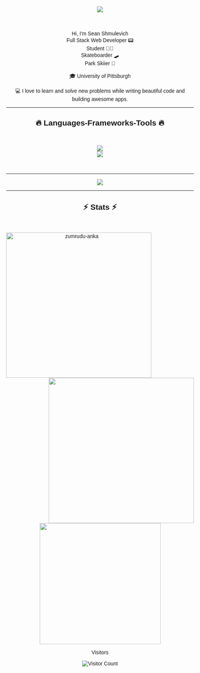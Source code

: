 <h1 align="center">
  <a href="https://git.io/typing-svg">
    <img src="https://readme-typing-svg.herokuapp.com/?lines=Hi+There!+👋;+I'm+Sean!;&center=true&size=30">
  </a>
</h1>

<br>
<p align="center">
  Hi, I'm Sean Shmulevich
  <br>
  Full Stack Web Developer 📟 
  <br>
  Student 👨‍💻
  <br>
  Skateboarder 🛹 
  <br>
  Park Skiier 🎿
  <br>
  <br>
  🎓 University of Pittsburgh</a>
  <br>
  <br>
  💻 I love to learn and solve new problems while writing beautiful code and building awesome apps.
</p>

<hr>
<h2 align="center">🔥 Languages-Frameworks-Tools 🔥</h2>
<br>
<p align="center">
  <a href="https://skillicons.dev">
    <img src="https://skillicons.dev/icons?i=git,react,nodejs,github,python,vue,javascript,css,wordpress" /><br>
    <img src="https://skillicons.dev/icons?i=flutter,docker,svelte,django,html,linux,vscode,vim" />

  </a>
</p>
<br>

<hr>

<div align="center">
  <img src="https://github-readme-activity-graph.cyclic.app/graph?username=Sean-Shmulevich&theme=react-dark" />
</div>

  <hr>

<h2 align="center">⚡ Stats ⚡</h2>
<br>
<p align=center>
  <div align=center>
    <a href="https://github.com/denvercoder1/github-readme-streak-stats" title="Go to Source">
      <img align="left" width=390 src="https://github-readme-streak-stats.herokuapp.com/?user=Sean-Shmulevich&theme=react&border=61dafb&hide_border=true" alt="zumrudu-anka" />
    </a>
    <a href="https://github.com/anuraghazra/github-readme-stats" title="Go to Source">
      <img align="right" width=390 src="https://github-readme-stats.vercel.app/api?username=Sean-Shmulevich&show_icons=true&theme=react&border_color=61dafb&hide_border=true" />
    </a>
  </div>
  <br><br><br><br><br><br><br><br><br>
  <div align=center>
    <a href="https://github.com/anuraghazra/github-readme-stats">
      <img width=325 align="center" src="https://github-readme-stats.vercel.app/api/top-langs/?username=Sean-Shmulevich&hide=c%23,powershell,Mathematica,Ruby,Objective-C,Objective-C%2b%2b,Cuda&title_color=61dafb&text_color=ffffff&icon_color=61dafb&bg_color=20232a&langs_count=8&layout=compact&border_color=61dafb&hide_border=true" />
    </a>
  </div>
</p>

<div align="center">
  Visitors
  <br>
  
  ![Visitor Count](https://profile-counter.glitch.me/{Sean-Shmulevich}/count.svg)
</div>

<style>
  @font-face {
  font-family: 'Font Name';
  src: url('[/fonts/font-name.ttf](https://cdn.jsdelivr.net/gh/JetBrains/JetBrainsMono/web/woff2/JetBrainsMono-Regular.woff2)') format('truetype');
  font-weight: normal;
  font-style: normal;
}
body {
  font-family: 'Font Name', sans-serif;
}
</style>
